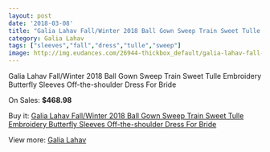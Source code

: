 ```yaml
---
layout: post
date: '2018-03-08'
title: "Galia Lahav Fall/Winter 2018 Ball Gown Sweep Train Sweet Tulle Embroidery Butterfly Sleeves Off-the-shoulder Dress For Bride"
category: Galia Lahav
tags: ["sleeves","fall","dress","tulle","sweep"]
image: http://img.eudances.com/26944-thickbox_default/galia-lahav-fall-winter-2018-ball-gown-sweep-train-sweet-tulle-embroidery-butterfly-sleeves-off-the-shoulder-dress-for-bride.jpg
---
```

Galia Lahav Fall/Winter 2018 Ball Gown Sweep Train Sweet Tulle Embroidery Butterfly Sleeves Off-the-shoulder Dress For Bride

On Sales: **$468.98**
<a href="https://www.eudances.com/en/galia-lahav/9056-galia-lahav-fall-winter-2018-ball-gown-sweep-train-sweet-tulle-embroidery-butterfly-sleeves-off-the-shoulder-dress-for-bride.html"><amp-img layout="responsive" width="600" height="600" src="//img.eudances.com/26944-thickbox_default/galia-lahav-fall-winter-2018-ball-gown-sweep-train-sweet-tulle-embroidery-butterfly-sleeves-off-the-shoulder-dress-for-bride.jpg" alt="Galia Lahav Fall/Winter 2018 Ball Gown Sweep Train Sweet Tulle Embroidery Butterfly Sleeves Off-the-shoulder Dress For Bride 0" /></a>
<a href="https://www.eudances.com/en/galia-lahav/9056-galia-lahav-fall-winter-2018-ball-gown-sweep-train-sweet-tulle-embroidery-butterfly-sleeves-off-the-shoulder-dress-for-bride.html"><amp-img layout="responsive" width="600" height="600" src="//img.eudances.com/26946-thickbox_default/galia-lahav-fall-winter-2018-ball-gown-sweep-train-sweet-tulle-embroidery-butterfly-sleeves-off-the-shoulder-dress-for-bride.jpg" alt="Galia Lahav Fall/Winter 2018 Ball Gown Sweep Train Sweet Tulle Embroidery Butterfly Sleeves Off-the-shoulder Dress For Bride 1" /></a>
<a href="https://www.eudances.com/en/galia-lahav/9056-galia-lahav-fall-winter-2018-ball-gown-sweep-train-sweet-tulle-embroidery-butterfly-sleeves-off-the-shoulder-dress-for-bride.html"><amp-img layout="responsive" width="600" height="600" src="//img.eudances.com/26945-thickbox_default/galia-lahav-fall-winter-2018-ball-gown-sweep-train-sweet-tulle-embroidery-butterfly-sleeves-off-the-shoulder-dress-for-bride.jpg" alt="Galia Lahav Fall/Winter 2018 Ball Gown Sweep Train Sweet Tulle Embroidery Butterfly Sleeves Off-the-shoulder Dress For Bride 2" /></a>

Buy it: [Galia Lahav Fall/Winter 2018 Ball Gown Sweep Train Sweet Tulle Embroidery Butterfly Sleeves Off-the-shoulder Dress For Bride](https://www.eudances.com/en/galia-lahav/9056-galia-lahav-fall-winter-2018-ball-gown-sweep-train-sweet-tulle-embroidery-butterfly-sleeves-off-the-shoulder-dress-for-bride.html "Galia Lahav Fall/Winter 2018 Ball Gown Sweep Train Sweet Tulle Embroidery Butterfly Sleeves Off-the-shoulder Dress For Bride")

View more: [Galia Lahav](https://www.eudances.com/en/119-galia-lahav "Galia Lahav")